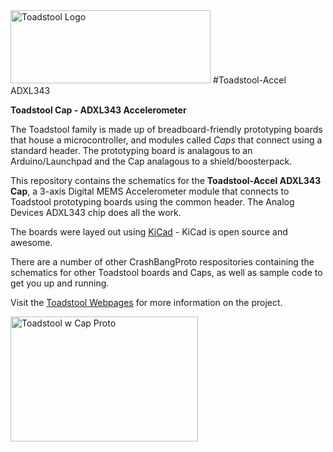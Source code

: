 
<img src="http://www.crash-bang.com/wp-content/uploads/2015/01/Toadstool-Logo-Web-1024x379.png" alt="Toadstool Logo" width="320" height="117">
#Toadstool-Accel ADXL343

**Toadstool Cap - ADXL343 Accelerometer**

The Toadstool family is made up of breadboard-friendly prototyping boards that house a microcontroller, and modules called *Caps* that connect using a standard header.  The prototyping board is analagous to an Arduino/Launchpad and the Cap analagous to a shield/boosterpack.

This repository contains the schematics for the **Toadstool-Accel ADXL343 Cap**, a 3-axis Digital MEMS Accelerometer module that connects to  Toadstool prototyping boards using the common header.  The Analog Devices ADXL343 chip does all the work.

The boards were layed out using [KiCad](http://www.kicad-pcb.org) - KiCad is open source and awesome.

There are a number of other CrashBangProto respositories containing the schematics for other Toadstool boards and Caps, as well as sample code to get you up and running.

Visit the [Toadstool Webpages](http://www.crash-bang.com/projects/toadstool/) for more information on the project.

<img src="http://www.crash-bang.com/wp-content/uploads/2015/02/IMG_2613-300x200.png" alt="Toadstool w Cap Proto" width="300" height="200">
